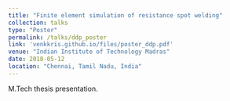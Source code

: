 ```yaml
---
title: "Finite element simulation of resistance spot welding"
collection: talks
type: "Poster"
permalink: /talks/ddp_poster
link: 'venkkris.github.io/files/poster_ddp.pdf'
venue: "Indian Institute of Technology Madras"
date: 2018-05-12
location: "Chennai, Tamil Nadu, India"
---
```

M.Tech thesis presentation.
